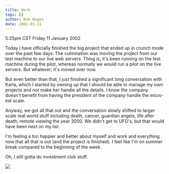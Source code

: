 ```yaml
---
title: Work
tags: []
author: Rob Nugen
date: 2002-01-11
---
```


<title></title>
<p class=date>5:25pm CST Friday 11 January 2002</p>

<p>Today I have officially finished the big project that ended up in
crunch mode over the past few days.  The culmination was moving the
project from our test machine to our live web servers.  Thing is, it's
been running on the test machine during the pilot, whereas normally we
would run a pilot on the live servers.  But whatever; it's moved over
now.</p>

<p>But even better than that, I just finished a significant long
conversation with Karla, which I started by owning up that I should be
able to manage my own projects and not make her handle all the
details.  I know the company doesn't benefit from having the president
of the company handle the micro-est scale.</p>

<p>Anyway, we got all that out and the conversation slowly shifted to
larger scale real world stuff including death, cancer, guardian
angels, life after death, remote viewing the year 3000.  We didn't get
to UFO's, but that would have been next on my list.</p>

<p>I'm feeling a ton happier and better about myself and work and
everything now that all that is out (and the project is finished).  I
feel like I'm on summer break compared to the beginning of the week.</p>

<p>Oh, I still gotta do investment club stuff.</p>

<p><img src='/images/rob/wL-ROB.gif'/></p>

